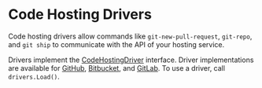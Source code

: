 # Code Hosting Drivers

Code hosting drivers allow commands like `git-new-pull-request`, `git-repo`, and
`git ship` to communicate with the API of your hosting service.

Drivers implement the [CodeHostingDriver](/src/drivers/core.go) interface.
Driver implementations are available for [GitHub](/src/drivers/github.go),
[Bitbucket](/src/drivers/bitbucket.go), and [GitLab](/src/drivers/bitbucket.go).
To use a driver, call `drivers.Load()`.
